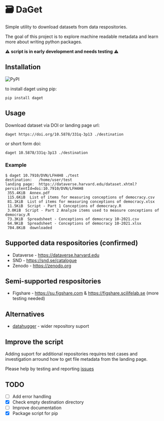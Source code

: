 # 🗃️ DaGet

Simple utility to download datasets from data respositories.

The goal of this project is to explore machine readable metadata and learn more about writing python packages.

⚠️ __script is in early development and needs testing__ ⚠️ 

## Installation

![PyPI](https://img.shields.io/pypi/v/daget)

to install daget using pip: 

```
pip install daget
```

## Usage

Download dataset via DOI or landing page url:

`daget https://doi.org/10.5878/331q-3p13 ./destination`

or short form doi:

`daget 10.5878/331q-3p13 ./destination`

### Example
```text
$ daget 10.7910/DVN/LFH4H8 ./test
destination:   /home/user/test
landing page:  https://dataverse.harvard.edu/dataset.xhtml?persistentId=doi:10.7910/DVN/LFH4H8
 355.4KiB  Annex.pdf
 115.6KiB  List of items for measuring conceptions of democracy.csv
 81.1KiB  List of items for measuring conceptions of democracy.xlsx
 11.5KiB  Script - Part 1 Conceptions of democracy.R
 3.0KiB  Script - Part 2 Analyze items used to measure conceptions of democracy.R
 73.3KiB  Spreadsheet - Conceptions of democracy 10-2021.csv
 64.9KiB  Spreadsheet - Conceptions of democracy 10-2021.xlsx
 704.8KiB  downloaded 
```

## Supported data respositories (confirmed)
* Dataverse - https://dataverse.harvard.edu
* SND - https://snd.se/catalogue
* Zenodo - https://zenodo.org

## Semi-supported respositories 
* Figshare - https://su.figshare.com & https://figshare.scilifelab.se (more testing needed)

## Alternatives

* [datahugger](https://github.com/J535D165/datahugger/) - wider repository suport

## Improve the script

Adding suport for additional repositories requires test cases and investigation arround how to get file metadata from the landing page.

Please help by testing and reporting [issues](https://github.com/borsna/daget/issues)

## TODO

- [ ] Add error handling
- [x] Check empty destination directory
- [ ] Improve documentation
- [x] Package script for pip
